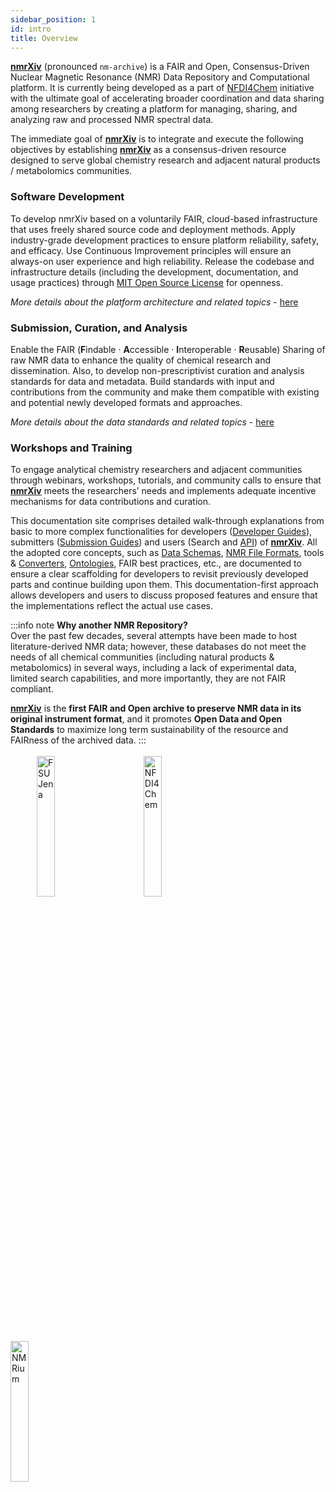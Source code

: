 ```yaml
---
sidebar_position: 1
id: intro
title: Overview
---
```


**[nmrXiv](https://nmrxiv.org)** (pronounced `nm-archive`) is a FAIR and Open, Consensus-Driven Nuclear Magnetic Resonance (NMR) Data Repository and Computational platform. It is currently being developed as a part of [NFDI4Chem](https://www.nfdi4chem.de/) initiative with the ultimate goal of accelerating broader coordination and data sharing among researchers by creating a platform for managing, sharing, and analyzing raw and processed NMR spectral data.

The immediate goal of **[nmrXiv](https://nmrxiv.org)** is to integrate and execute the following objectives by establishing **[nmrXiv](https://nmrxiv.org)** as a consensus-driven resource designed to serve global chemistry research and adjacent natural products / metabolomics communities.

### Software Development
To develop nmrXiv based on a voluntarily FAIR, cloud-based infrastructure that uses freely shared source code and deployment methods. Apply industry-grade development practices to ensure platform reliability, safety, and efficacy. Use Continuous Improvement principles will ensure an always-on user experience and high reliability. Release the codebase and infrastructure details (including the development, documentation, and usage practices) through [MIT Open Source License](/docs/license.md) for openness.

*More details about the platform architecture and related topics* - [here](/docs/category/developer-guides)

### Submission, Curation, and Analysis

Enable the FAIR (**F**indable &middot; **A**ccessible &middot; **I**nteroperable &middot; **R**eusable) Sharing of raw NMR data to enhance the quality of chemical research and dissemination. Also, to develop non-prescriptivist curation and analysis standards for data and metadata. Build standards with input and contributions from the community and make them compatible with existing and potential newly developed formats and approaches.

*More details about the data standards and related topics* - [here](/docs/category/data)

### Workshops and Training
To engage analytical chemistry researchers and adjacent communities through webinars, workshops, tutorials, and community calls to ensure that **[nmrXiv](https://nmrxiv.org)** meets the researchers’ needs and implements adequate incentive mechanisms for data contributions and curation.

This documentation site comprises detailed walk-through explanations from basic to more complex functionalities for developers ([Developer Guides](/docs/category/developer-guides)), submitters ([Submission Guides](/docs/category/submission-guides)) and users (Search and [API](/docs/developer-guides/API.md)) of **[nmrXiv](https://nmrxiv.org)**. All the adopted core concepts, such as [Data Schemas](/docs/introduction/data/schemas.md), [NMR File Formats](/docs/introduction/data/formats.md), tools & [Converters](/docs/introduction/data/file-format#nmr-file-formats-converters), [Ontologies](/docs/introduction/data/ontologies.md), FAIR best practices, etc., are documented to ensure a clear scaffolding for developers to revisit previously developed parts and continue building upon them. This documentation-first approach allows developers and users to discuss proposed features and ensure that the implementations reflect the actual use cases.

:::info note
**Why another NMR Repository?** <br/>
Over the past few decades, several attempts have been made to host literature-derived NMR data; however, these databases do not meet the needs of all chemical communities (including natural products & metabolomics) in several ways, including a lack of experimental data, limited search capabilities, and more importantly, they are not FAIR compliant.

**[nmrXiv](https://nmrxiv.org)** is the **first FAIR and Open archive to preserve NMR data in its original instrument format**, and it promotes **Open Data and Open Standards** to maximize long term sustainability of the resource and FAIRness of the archived data.
:::
<br/><br/>
&emsp;&emsp;&emsp;<img alt="FSU Jena" src="https://www.uni-jena.de/unijenamedia/universitaet/abteilung-hochschulkommunikation/marketing/wort-bildmarke-universitaet-jena.jpg" width="24%" />
&emsp;&emsp;&emsp;
<img alt="NFDI4Chem" src="https://www.nfdi4chem.de/wp-content/uploads/2021/11/cropped-NFDI4Chem-Logo-Claim_mehrfarbig_schwarz-e1636478409489.png" width="24%" />
&emsp;&emsp;&emsp;
<img alt="NMRium" src="https://www.nmrium.org/brand/nmrium-logo.svg" width="24%" />
&emsp;&emsp;&emsp;

